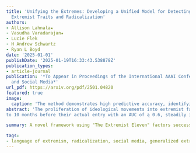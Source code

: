 ```yaml
---
title: 'Unifying the Extremes: Developing a Unified Model for Detecting and Predicting
  Extremist Traits and Radicalization'
authors:
- Allison Lahnala★
- Vasudha Varadarajan★
- Lucie Flek
- H Andrew Schwartz
- Ryan L Boyd
date: '2025-01-01'
publishDate: '2025-01-19T16:33:43.538878Z'
publication_types:
- article-journal
publication: '*To Appear in Proceedings of the International AAAI Conference on Web
  and Social Media*'
url_pdf: https://arxiv.org/pdf/2501.04820
featured: true
image:
  caption: 'The method demonstrates high predictive accuracy, identifying potential extremists up to 10 months before they join extremist communities.'
abstract: 'The proliferation of ideological movements into extremist factions via social media has become a global concern. While radicalization has been studied extensively within the context of specific ideologies, our ability to accurately characterize extremism in more generalizable terms remains underdeveloped. In this paper, we propose a novel method for extracting and analyzing extremist discourse across a range of online community forums. By focusing on verbal behavioral signatures of extremist traits, we develop a framework for quantifying extremism at both user and community levels. Our research identifies 11 distinct factors, which we term “The Extremist Eleven,” as a generalized psychosocial model of extremism. Applying our method to various online communities, we demonstrate an ability to characterize ideologically diverse communities across the 11 extremist traits. We demonstrate the power of this method by analyzing user histories from members of the incel community. We find that our framework accurately predicts which users join the incel community up
to 10 months before their actual entry with an AUC of ą 0.6, steadily increasing to AUC ~ 0.9 three to four months before the event. Further, we find that upon entry into an extremist forum, the users tend to maintain their level of extremism within the community, while still remaining distinguishable from the general online discourse. Our findings contribute to the study of extremism by introducing a more holistic, cross-ideological approach that transcends traditional, trait-specific models.'

summary: A novel framework using "The Extremist Eleven" factors successfully analyzes and predicts extremist behavior across different online communities by examining verbal behavioral signatures. The method demonstrates high predictive accuracy, identifying potential extremists up to 10 months before they join extremist communities, while showing that users maintain consistent extremist traits after joining these forums.

tags:
- language of extremism, radicalization, social media, generalized extremist score
---
```

